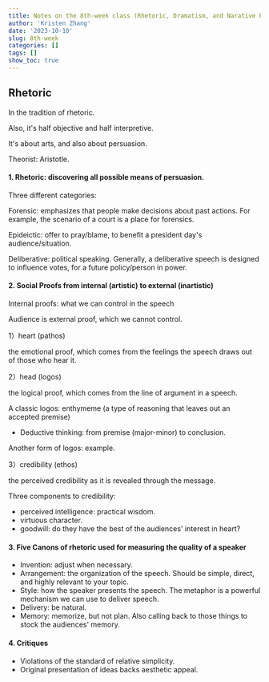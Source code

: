 ```yaml
---
title: Notes on the 8th-week class (Rhetoric, Dramatism, and Narative Paradigm)
author: 'Kristen Zhang'
date: '2023-10-10'
slug: 8th-week
categories: []
tags: []
show_toc: true
---
```




## Rhetoric

In the tradition of rhetoric.

Also, it's half objective and half interpretive.

It's about arts, and also about persuasion.

Theorist: Aristotle.

#### 1. Rhetoric: discovering all possible means of persuasion. 

Three different categories: 

Forensic: emphasizes that people make decisions about past actions. For example, the scenario of a court is a place for forensics.

Epideictic: offer to pray/blame, to benefit a president day's audience/situation.

Deliberative: political speaking. Generally, a deliberative speech is designed to influence votes, for a future policy/person in power.

#### 2. Social Proofs from internal (artistic) to external (inartistic)

Internal proofs: what we can control in the speech

Audience is external proof, which we cannot control.

1）heart (pathos)

the emotional proof, which comes from the feelings the speech draws out of those who hear it.

2）head (logos)

the logical proof, which comes from the line of argument in a speech.

A classic logos: enthymeme (a type of reasoning that leaves out an accepted premise)

- Deductive thinking: from premise (major-minor) to conclusion.

Another form of logos: example. 

3）credibility (ethos)

the perceived credibility as it is revealed through the message.

Three components to credibility:

- perceived intelligence: practical wisdom.
- virtuous character.
- goodwill: do they have the best of the audiences' interest in heart?

#### 3. Five Canons of rhetoric used for measuring the quality of a speaker

- Invention: adjust when necessary.
- Arrangement: the organization of the speech. Should be simple, direct, and highly relevant to your topic.
- Style: how the speaker presents the speech. The metaphor is a powerful mechanism we can use to deliver speech.
- Delivery: be natural.
- Memory: memorize, but not plan. Also calling back to those things to stock the audiences' memory.

#### 4. Critiques

- Violations of the standard of relative simplicity.
- Original presentation of ideas backs aesthetic appeal.



















